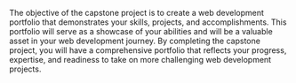 The objective of the capstone project is to create a web development portfolio that demonstrates your skills, projects, and accomplishments. This portfolio will serve as a showcase of your abilities and will be a valuable asset in your web development journey. By completing the capstone project, you will have a comprehensive portfolio that reflects your progress, expertise, and readiness to take on more challenging web development projects.
